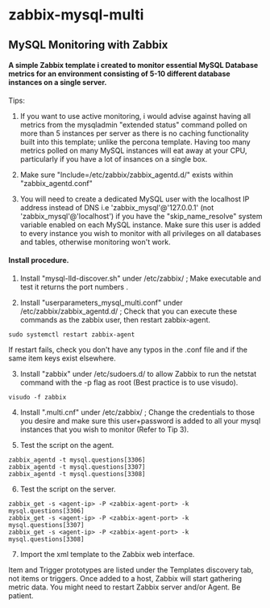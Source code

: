 # zabbix-mysql-multi
## MySQL Monitoring with Zabbix

#### A simple Zabbix template i created to monitor essential MySQL Database metrics for an environment consisting of 5-10 different database instances on a single server.

Tips: 

1. If you want to use active monitoring, i would advise against having all metrics from the mysqladmin "extended status" command polled on more than 5 instances per server as there is no caching functionality built into this template; unlike the percona template. Having too many metrics polled on many MySQL instances will eat away at your CPU, particularly if you have a lot of insances on a single box.
 
2. Make sure "Include=/etc/zabbix/zabbix_agentd.d/" exists within "zabbix_agentd.conf"

3. You will need to create a dedicated MySQL user with the localhost IP address instead of DNS i.e 'zabbix_mysql'@'127.0.0.1' (not 'zabbix_mysql'@'localhost') if you have the "skip_name_resolve" system variable enabled on each MySQL instance. Make sure this user is added to every instance you wish to monitor with all privileges on all databases and tables, otherwise monitoring won't work.

#### Install procedure.

1. Install "mysql-lld-discover.sh" under /etc/zabbix/ ; Make executable and test it returns the port numbers .

2. Install "userparameters_mysql_multi.conf" under /etc/zabbix/zabbix_agentd.d/ ; Check that you can execute these commands as the zabbix user, then restart zabbix-agent. 

```
sudo systemctl restart zabbix-agent
```

If restart fails, check you don't have any typos in the .conf file and if the same item keys exist elsewhere.

3. Install "zabbix" under /etc/sudoers.d/ to allow Zabbix to run the netstat command with the -p flag as root (Best practice is to use visudo).

```
visudo -f zabbix
```

4. Install ".multi.cnf" under /etc/zabbix/ ; Change the credentials to those you desire and make sure this user+password is added to all your mysql instances that you wish to monitor (Refer to Tip 3).

5. Test the script on the agent.

```
zabbix_agentd -t mysql.questions[3306]
zabbix_agentd -t mysql.questions[3307]
zabbix_agentd -t mysql.questions[3308]
```

6. Test the script on the server.

```
zabbix_get -s <agent-ip> -P <zabbix-agent-port> -k mysql.questions[3306]
zabbix_get -s <agent-ip> -P <zabbix-agent-port> -k mysql.questions[3307]
zabbix_get -s <agent-ip> -P <zabbix-agent-port> -k mysql.questions[3308]
```

7. Import the xml template to the Zabbix web interface.

Item and Trigger prototypes are listed under the Templates discovery tab, not items or triggers. 
Once added to a host, Zabbix will start gathering metric data. You might need to restart Zabbix server and/or Agent. Be patient.
